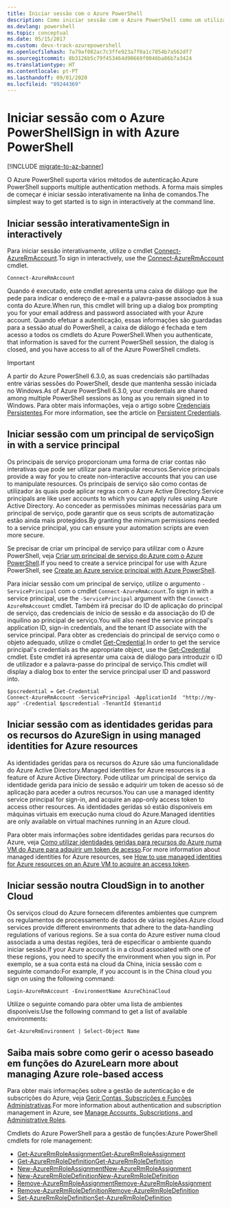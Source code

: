 ```yaml
---
title: Iniciar sessão com o Azure PowerShell
description: Como iniciar sessão com o Azure PowerShell como um utilizador, principal de serviço ou com identidades geridas para recursos do Azure.
ms.devlang: powershell
ms.topic: conceptual
ms.date: 05/15/2017
ms.custom: devx-track-azurepowershell
ms.openlocfilehash: 7a79af082ac7c3ffe923a7f0a1c7854b7a562df7
ms.sourcegitcommit: 8b3126b5c79f453464d90669f0046ba86b7a3424
ms.translationtype: HT
ms.contentlocale: pt-PT
ms.lasthandoff: 09/01/2020
ms.locfileid: "89244369"
---
```

# <a name="sign-in-with-azure-powershell"></a><span data-ttu-id="b4043-103">Iniciar sessão com o Azure PowerShell</span><span class="sxs-lookup"><span data-stu-id="b4043-103">Sign in with Azure PowerShell</span></span>

[!INCLUDE [migrate-to-az-banner](../../includes/migrate-to-az-banner.md)]

<span data-ttu-id="b4043-104">O Azure PowerShell suporta vários métodos de autenticação.</span><span class="sxs-lookup"><span data-stu-id="b4043-104">Azure PowerShell supports multiple authentication methods.</span></span> <span data-ttu-id="b4043-105">A forma mais simples de começar é iniciar sessão interativamente na linha de comandos.</span><span class="sxs-lookup"><span data-stu-id="b4043-105">The simplest way to get started is to sign in interactively at the command line.</span></span>

## <a name="sign-in-interactively"></a><span data-ttu-id="b4043-106">Iniciar sessão interativamente</span><span class="sxs-lookup"><span data-stu-id="b4043-106">Sign in interactively</span></span>

<span data-ttu-id="b4043-107">Para iniciar sessão interativamente, utilize o cmdlet [Connect-AzureRmAccount](/powershell/module/azurerm.profile/connect-azurermaccount).</span><span class="sxs-lookup"><span data-stu-id="b4043-107">To sign in interactively, use the [Connect-AzureRmAccount](/powershell/module/azurerm.profile/connect-azurermaccount) cmdlet.</span></span>

```azurepowershell-interactive
Connect-AzureRmAccount
```

<span data-ttu-id="b4043-108">Quando é executado, este cmdlet apresenta uma caixa de diálogo que lhe pede para indicar o endereço de e-mail e a palavra-passe associados à sua conta do Azure.</span><span class="sxs-lookup"><span data-stu-id="b4043-108">When run, this cmdlet will bring up a dialog box prompting you for your email address and password associated with your Azure account.</span></span> <span data-ttu-id="b4043-109">Quando efetuar a autenticação, essas informações são guardadas para a sessão atual do PowerShell, a caixa de diálogo é fechada e tem acesso a todos os cmdlets do Azure PowerShell.</span><span class="sxs-lookup"><span data-stu-id="b4043-109">When you authenticate, that information is saved for the current PowerShell session, the dialog is closed, and you have access to all of the Azure PowerShell cmdlets.</span></span>

> [!IMPORTANT]
> <span data-ttu-id="b4043-110">A partir do Azure PowerShell 6.3.0, as suas credenciais são partilhadas entre várias sessões do PowerShell, desde que mantenha sessão iniciada no Windows.</span><span class="sxs-lookup"><span data-stu-id="b4043-110">As of Azure PowerShell 6.3.0, your credentials are shared among multiple PowerShell sessions as long as you remain signed in to Windows.</span></span> <span data-ttu-id="b4043-111">Para obter mais informações, veja o artigo sobre [Credenciais Persistentes](context-persistence.md).</span><span class="sxs-lookup"><span data-stu-id="b4043-111">For more information, see the article on [Persistent Credentials](context-persistence.md).</span></span>

## <a name="sign-in-with-a-service-principal"></a><span data-ttu-id="b4043-112">Iniciar sessão com um principal de serviço</span><span class="sxs-lookup"><span data-stu-id="b4043-112">Sign in with a service principal</span></span>

<span data-ttu-id="b4043-113">Os principais de serviço proporcionam uma forma de criar contas não interativas que pode ser utilizar para manipular recursos.</span><span class="sxs-lookup"><span data-stu-id="b4043-113">Service principals provide a way for you to create non-interactive accounts that you can use to manipulate resources.</span></span> <span data-ttu-id="b4043-114">Os principais de serviço são como contas de utilizador às quais pode aplicar regras com o Azure Active Directory.</span><span class="sxs-lookup"><span data-stu-id="b4043-114">Service principals are like user accounts to which you can apply rules using Azure Active Directory.</span></span> <span data-ttu-id="b4043-115">Ao conceder as permissões mínimas necessárias para um principal de serviço, pode garantir que os seus scripts de automatização estão ainda mais protegidos.</span><span class="sxs-lookup"><span data-stu-id="b4043-115">By granting the minimum permissions needed to a service principal, you can ensure your automation scripts are even more secure.</span></span>

<span data-ttu-id="b4043-116">Se precisar de criar um principal de serviço para utilizar com o Azure PowerShell, veja [Criar um principal de serviço do Azure com o Azure PowerShell](create-azure-service-principal-azureps.md).</span><span class="sxs-lookup"><span data-stu-id="b4043-116">If you need to create a service principal for use with Azure PowerShell, see [Create an Azure service principal with Azure PowerShell](create-azure-service-principal-azureps.md).</span></span>

<span data-ttu-id="b4043-117">Para iniciar sessão com um principal de serviço, utilize o argumento `-ServicePrincipal` com o cmdlet `Connect-AzureRmAccount`.</span><span class="sxs-lookup"><span data-stu-id="b4043-117">To sign in with a service principal, use the `-ServicePrincipal` argument with the `Connect-AzureRmAccount` cmdlet.</span></span> <span data-ttu-id="b4043-118">Também irá precisar do ID de aplicação do principal de serviço, das credenciais de início de sessão e da associação do ID de inquilino ao principal de serviço.</span><span class="sxs-lookup"><span data-stu-id="b4043-118">You will also need the service princpal's application ID, sign-in credentials, and the tenant ID associate with the service principal.</span></span> <span data-ttu-id="b4043-119">Para obter as credenciais do principal de serviço como o objeto adequado, utilize o cmdlet [Get-Credential](/powershell/module/microsoft.powershell.security/get-credential).</span><span class="sxs-lookup"><span data-stu-id="b4043-119">In order to get the service principal's credentials as the appropriate object, use the [Get-Credential](/powershell/module/microsoft.powershell.security/get-credential) cmdlet.</span></span> <span data-ttu-id="b4043-120">Este cmdlet irá apresentar uma caixa de diálogo para introduzir o ID de utilizador e a palavra-passe do principal de serviço.</span><span class="sxs-lookup"><span data-stu-id="b4043-120">This cmdlet will display a dialog box to enter the service principal user ID and password into.</span></span>

```azurepowershell-interactive
$pscredential = Get-Credential
Connect-AzureRmAccount -ServicePrincipal -ApplicationId  "http://my-app" -Credential $pscredential -TenantId $tenantid
```

## <a name="sign-in-using-managed-identities-for-azure-resources"></a><span data-ttu-id="b4043-121">Iniciar sessão com as identidades geridas para os recursos do Azure</span><span class="sxs-lookup"><span data-stu-id="b4043-121">Sign in using managed identities for Azure resources</span></span>

<span data-ttu-id="b4043-122">As identidades geridas para os recursos do Azure são uma funcionalidade do Azure Active Directory.</span><span class="sxs-lookup"><span data-stu-id="b4043-122">Managed identities for Azure resources is a feature of Azure Active Directory.</span></span> <span data-ttu-id="b4043-123">Pode utilizar um principal de serviço da identidade gerida para início de sessão e adquirir um token de acesso só de aplicação para aceder a outros recursos.</span><span class="sxs-lookup"><span data-stu-id="b4043-123">You can use a managed identity service principal for sign-in, and acquire an app-only access token to access other resources.</span></span> <span data-ttu-id="b4043-124">As identidades geridas só estão disponíveis em máquinas virtuais em execução numa cloud do Azure.</span><span class="sxs-lookup"><span data-stu-id="b4043-124">Managed identities are only available on virtual machines running in an Azure cloud.</span></span>

<span data-ttu-id="b4043-125">Para obter mais informações sobre identidades geridas para recursos do Azure, veja [Como utilizar identidades geridas para recursos do Azure numa VM do Azure para adquirir um token de acesso](/azure/active-directory/managed-identities-azure-resources/how-to-use-vm-token).</span><span class="sxs-lookup"><span data-stu-id="b4043-125">For more information about managed identities for Azure resources, see [How to use managed identities for Azure resources on an Azure VM to acquire an access token](/azure/active-directory/managed-identities-azure-resources/how-to-use-vm-token).</span></span>

## <a name="sign-in-to-another-cloud"></a><span data-ttu-id="b4043-126">Iniciar sessão noutra Cloud</span><span class="sxs-lookup"><span data-stu-id="b4043-126">Sign in to another Cloud</span></span>

<span data-ttu-id="b4043-127">Os serviços cloud do Azure fornecem diferentes ambientes que cumprem os regulamentos de processamento de dados de várias regiões.</span><span class="sxs-lookup"><span data-stu-id="b4043-127">Azure cloud services provide different environments that adhere to the data-handling regulations of various regions.</span></span> <span data-ttu-id="b4043-128">Se a sua conta do Azure estiver numa cloud associada a uma destas regiões, terá de especificar o ambiente quando iniciar sessão.</span><span class="sxs-lookup"><span data-stu-id="b4043-128">If your Azure account is in a cloud associated with one of these regions, you need to specify the environment when you sign in.</span></span> <span data-ttu-id="b4043-129">Por exemplo, se a sua conta está na cloud da China, inicia sessão com o seguinte comando:</span><span class="sxs-lookup"><span data-stu-id="b4043-129">For example, if you account is in the China cloud you sign on using the following command:</span></span>

```azurepowershell-interactive
Login-AzureRmAccount -EnvironmentName AzureChinaCloud
```

<span data-ttu-id="b4043-130">Utilize o seguinte comando para obter uma lista de ambientes disponíveis:</span><span class="sxs-lookup"><span data-stu-id="b4043-130">Use the following command to get a list of available environments:</span></span>

```azurepowershell-interactive
Get-AzureRmEnvironment | Select-Object Name
```

## <a name="learn-more-about-managing-azure-role-based-access"></a><span data-ttu-id="b4043-131">Saiba mais sobre como gerir o acesso baseado em funções do Azure</span><span class="sxs-lookup"><span data-stu-id="b4043-131">Learn more about managing Azure role-based access</span></span>

<span data-ttu-id="b4043-132">Para obter mais informações sobre a gestão de autenticação e de subscrições do Azure, veja [Gerir Contas, Subscrições e Funções Administrativas](/azure/active-directory/role-based-access-control-configure).</span><span class="sxs-lookup"><span data-stu-id="b4043-132">For more information about authentication and subscription management in Azure, see [Manage Accounts, Subscriptions, and Administrative Roles](/azure/active-directory/role-based-access-control-configure).</span></span>

<span data-ttu-id="b4043-133">Cmdlets do Azure PowerShell para a gestão de funções:</span><span class="sxs-lookup"><span data-stu-id="b4043-133">Azure PowerShell cmdlets for role management:</span></span>

* [<span data-ttu-id="b4043-134">Get-AzureRmRoleAssignment</span><span class="sxs-lookup"><span data-stu-id="b4043-134">Get-AzureRmRoleAssignment</span></span>](/powershell/module/AzureRM.Resources/Get-AzureRmRoleAssignment)
* [<span data-ttu-id="b4043-135">Get-AzureRmRoleDefinition</span><span class="sxs-lookup"><span data-stu-id="b4043-135">Get-AzureRmRoleDefinition</span></span>](/powershell/module/AzureRM.Resources/Get-AzureRmRoleDefinition)
* [<span data-ttu-id="b4043-136">New-AzureRmRoleAssignment</span><span class="sxs-lookup"><span data-stu-id="b4043-136">New-AzureRmRoleAssignment</span></span>](/powershell/module/AzureRM.Resources/New-AzureRmRoleAssignment)
* [<span data-ttu-id="b4043-137">New-AzureRmRoleDefinition</span><span class="sxs-lookup"><span data-stu-id="b4043-137">New-AzureRmRoleDefinition</span></span>](/powershell/module/AzureRM.Resources/New-AzureRmRoleDefinition)
* [<span data-ttu-id="b4043-138">Remove-AzureRmRoleAssignment</span><span class="sxs-lookup"><span data-stu-id="b4043-138">Remove-AzureRmRoleAssignment</span></span>](/powershell/module/AzureRM.Resources/Remove-AzureRmRoleAssignment)
* [<span data-ttu-id="b4043-139">Remove-AzureRmRoleDefinition</span><span class="sxs-lookup"><span data-stu-id="b4043-139">Remove-AzureRmRoleDefinition</span></span>](/powershell/module/AzureRM.Resources/Remove-AzureRmRoleDefinition)
* [<span data-ttu-id="b4043-140">Set-AzureRmRoleDefinition</span><span class="sxs-lookup"><span data-stu-id="b4043-140">Set-AzureRmRoleDefinition</span></span>](/powershell/moduel/AzureRM.Resources/Set-AzureRmRoleDefinition)

